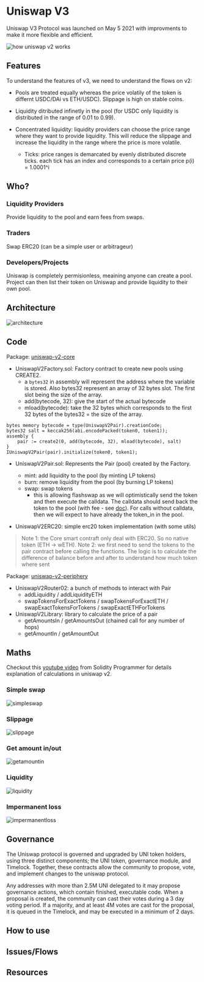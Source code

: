 # Uniswap V3

Uniswap V3 Protocol was launched on May 5 2021 with improvments to make it more flexible and efficient.

![how uniswap v2 works](../data/amm/uniswapv2/uniswapv2-work.jpeg)

## Features

To understand the features of v3, we need to understand the flows on v2:
* Pools are treated equally whereas the price volatily of the token is differnt USDC/DAi vs ETH/USDC). Slippage is high on stable coins.
* Liquidity ditributed infinetly in the pool (for USDC only liquidity is distributed in the range of 0.01 to 0.99).

* Concentrated liquidity: liquidity providers can choose the price range where they want to provide liquidity. This will reduce the slippage and increase the liquidity in the range where the price is more volatile.
  * Ticks: price ranges is demarcated by evenly distributed discrete ticks. each tick has an index and corresponds to a certain price p(i) = 1.0001^i

## Who?
### Liquidity Providers
Provide liquidity to the pool and earn fees from swaps.
### Traders
Swap ERC20 (can be a simple user or arbitrageur)
### Developers/Projects
Uniswap is completely permisionless, meaining anyone can create a pool. Project can then list their token on Uniswap and provide liquidity to their own pool.

## Architecture
![architecture](../data/amm/uniswapv2/uniswapv2-architecture.png)

## Code
Package: [uniswap-v2-core](https://github.com/Uniswap/v2-core)
* UniswapV2Factory.sol: Factory contract to create new pools using CREATE2.
  * a `bytes32` in assembly will represent the address where the variable is stored. Also bytes32 represent an array of 32 bytes slot. The first slot being the size of the array.
  * add(bytecode, 32): give the start of the actual bytecode
  * mload(bytecode): take the 32 bytes which corresponds to the first 32 bytes of the bytes32 = the size of the array.
```
bytes memory bytecode = type(UniswapV2Pair).creationCode;
bytes32 salt = keccak256(abi.encodePacked(token0, token1));
assembly {
    pair := create2(0, add(bytecode, 32), mload(bytecode), salt)
}
IUniswapV2Pair(pair).initialize(token0, token1);
```
* UniswapV2Pair.sol: Represents the Pair (pool) created by the Factory.
  * mint: add liquidity to the pool (by minting LP tokens)
  * burn: remove liquidity from the pool (by burning LP tokens)
  * swap: swap tokens
    * this is allowing flashswap as we will optimistically send the token and then execute the calldata. The calldata should send back the token to the pool (with fee - see [doc](https://docs.uniswap.org/protocol/V2/guides/smart-contract-integration/using-flash-swaps)). For calls without calldata, then we will expect to have already the token_in in the pool.

* UniswapV2ERC20: simple erc20 token implementation (with some utils)

> Note 1: the Core smart contraft only deal with ERC20. So no native token (ETH -> wETH).
> Note 2: we first need to send the tokens to the pair contract before calling the functions. The logic is to calculate the difference of balance before and after to understand how much token where sent

Package: [uniswap-v2-periphery](https://github.com/Uniswap/v2-periphery)
* UniswapV2Router02: a bunch of methods to interact with Pair
  * addLiquidity / addLiquidityETH
  * swapTokensForExactTokens / swapTokensForExactETH / swapExactTokensForTokens / swapExactETHForTokens
* UniswapV2Library: library to calculate the price of a pair
  * getAmountsIn / getAmountsOut (chained call for any number of hops)
  * getAmountIn / getAmountOut

## Maths
Checkout this [youtube video](https://www.youtube.com/watch?v=QNPyFs8Wybk&list=PLO5VPQH6OWdX-Rh7RonjZhOd9pb9zOnHW&index=40) from Solidity Programmer for details explanation of calculations in uniswap v2.

### Simple swap
![simpleswap](../data/amm/uniswapv2/uniswapv2-simpleswap.png)
### Slippage
![slippage](../data/amm/uniswapv2/uniswapv2-slippage.png)
### Get amount in/out
![getamountin](../data/amm/uniswapv2/uniswapv2-getamountin.png)
### Liquidity
![liquidity](../data/amm/uniswapv2/uniswapv2-liquidity.png)
### Impermanent loss
![impermanentloss](../data/amm/uniswapv2/uniswapv2-impermanentloss.png)

## Governance
The Uniswap protocol is governed and upgraded by UNI token holders, using three distinct components; the UNI token, governance module, and Timelock. Together, these contracts allow the community to propose, vote, and implement changes to the uniswap protocol.

Any addresses with more than 2.5M UNI delegated to it may propose governance actions, which contain finished, executable code. When a proposal is created, the community can cast their votes during a 3 day voting period. If a majority, and at least 4M votes are cast for the proposal, it is queued in the Timelock, and may be executed in a minimum of 2 days.

## How to use

## Issues/Flows

## Resources
